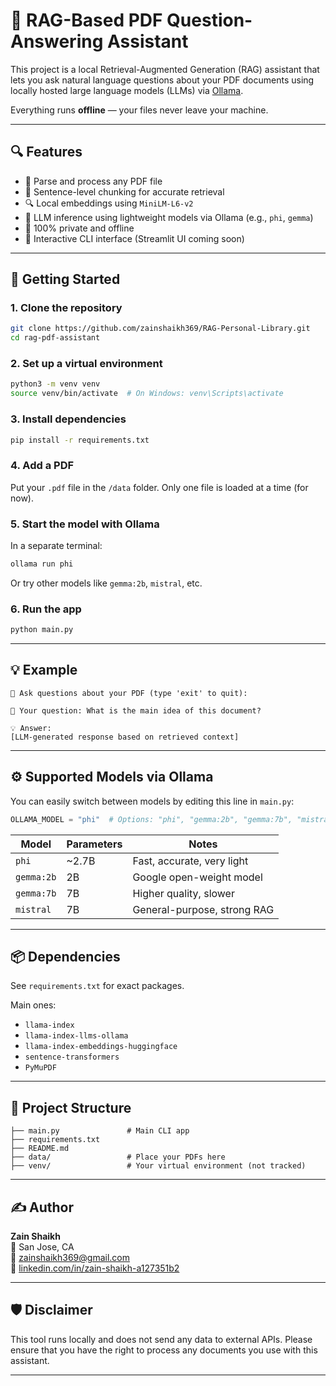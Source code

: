 # 🧠 RAG-Based PDF Question-Answering Assistant

This project is a local Retrieval-Augmented Generation (RAG) assistant that lets you ask natural language questions about your PDF documents using locally hosted large language models (LLMs) via [Ollama](https://ollama.com).

Everything runs **offline** — your files never leave your machine.

---

## 🔍 Features

- 📄 Parse and process any PDF file
- 🧩 Sentence-level chunking for accurate retrieval
- 🔍 Local embeddings using `MiniLM-L6-v2`
- 🧠 LLM inference using lightweight models via Ollama (e.g., `phi`, `gemma`)
- 🔐 100% private and offline
- 🧵 Interactive CLI interface (Streamlit UI coming soon)

---

## 🚀 Getting Started

### 1. Clone the repository

```bash
git clone https://github.com/zainshaikh369/RAG-Personal-Library.git
cd rag-pdf-assistant
```

### 2. Set up a virtual environment

```bash
python3 -m venv venv
source venv/bin/activate  # On Windows: venv\Scripts\activate
```

### 3. Install dependencies

```bash
pip install -r requirements.txt
```

### 4. Add a PDF

Put your `.pdf` file in the `/data` folder. Only one file is loaded at a time (for now).

### 5. Start the model with Ollama

In a separate terminal:

```bash
ollama run phi
```

Or try other models like `gemma:2b`, `mistral`, etc.

### 6. Run the app

```bash
python main.py
```

---

## 💡 Example

```text
🤖 Ask questions about your PDF (type 'exit' to quit):

📝 Your question: What is the main idea of this document?

💡 Answer:
[LLM-generated response based on retrieved context]
```

---

## ⚙️ Supported Models via Ollama

You can easily switch between models by editing this line in `main.py`:

```python
OLLAMA_MODEL = "phi"  # Options: "phi", "gemma:2b", "gemma:7b", "mistral"
```

| Model        | Parameters | Notes                        |
|--------------|------------|------------------------------|
| `phi`        | ~2.7B      | Fast, accurate, very light   |
| `gemma:2b`   | 2B         | Google open-weight model     |
| `gemma:7b`   | 7B         | Higher quality, slower       |
| `mistral`    | 7B         | General-purpose, strong RAG  |

---

## 📦 Dependencies

See `requirements.txt` for exact packages.

Main ones:

- `llama-index`
- `llama-index-llms-ollama`
- `llama-index-embeddings-huggingface`
- `sentence-transformers`
- `PyMuPDF`

---

## 📁 Project Structure

```
├── main.py               # Main CLI app
├── requirements.txt
├── README.md
├── data/                 # Place your PDFs here
├── venv/                 # Your virtual environment (not tracked)
```

---

## ✍️ Author

**Zain Shaikh**  
📍 San Jose, CA  
📧 zainshaikh369@gmail.com  
🔗 [linkedin.com/in/zain-shaikh-a127351b2](https://www.linkedin.com/in/zain-shaikh-a127351b2)

---

## 🛡️ Disclaimer

This tool runs locally and does not send any data to external APIs. Please ensure that you have the right to process any documents you use with this assistant.

---
